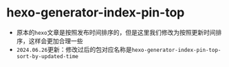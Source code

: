 # hexo-generator-index-pin-top

- 原本的`hexo`文章是按照发布时间排序的，但是这里我们修改为按照更新时间排序，这样会更加合理一些
- `2024.06.26`更新：修改过后的包对应名称是`hexo-generator-index-pin-top-sort-by-updated-time`

